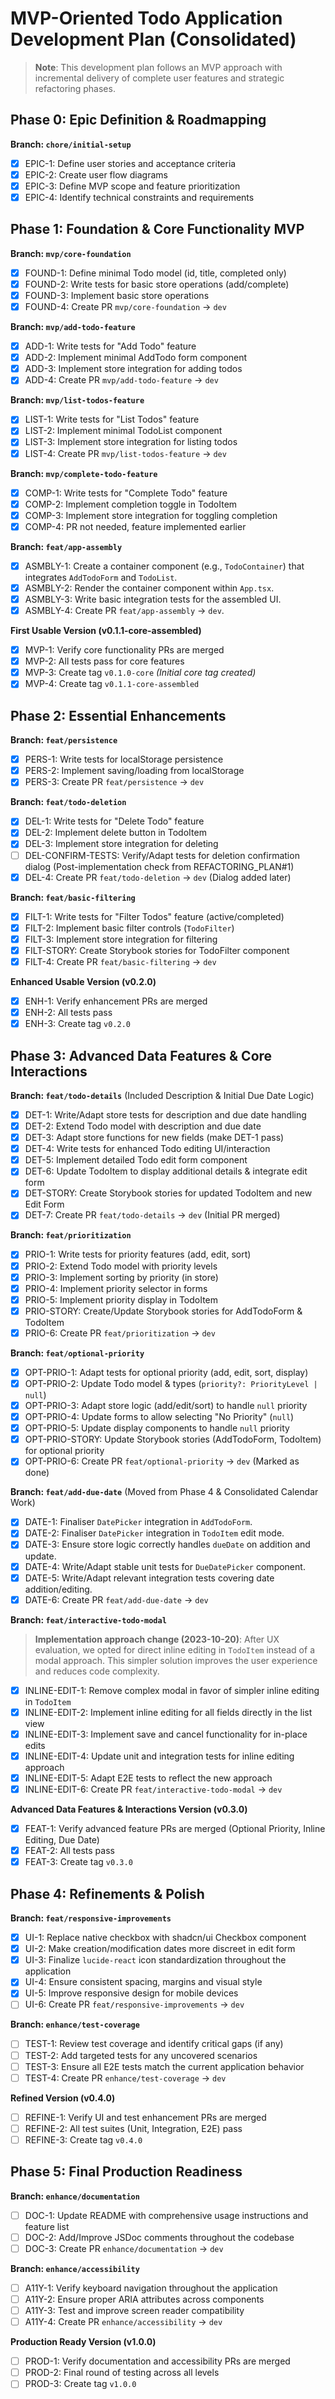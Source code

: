 # MVP-Oriented Todo Application Development Plan (Consolidated)

> **Note**: This development plan follows an MVP approach with incremental delivery of complete user features and strategic refactoring phases.

## Phase 0: Epic Definition & Roadmapping

**Branch: `chore/initial-setup`**

- [x] EPIC-1: Define user stories and acceptance criteria
- [x] EPIC-2: Create user flow diagrams
- [x] EPIC-3: Define MVP scope and feature prioritization
- [x] EPIC-4: Identify technical constraints and requirements

## Phase 1: Foundation & Core Functionality MVP

**Branch: `mvp/core-foundation`**

- [x] FOUND-1: Define minimal Todo model (id, title, completed only)
- [x] FOUND-2: Write tests for basic store operations (add/complete)
- [x] FOUND-3: Implement basic store operations
- [x] FOUND-4: Create PR `mvp/core-foundation` → `dev`

**Branch: `mvp/add-todo-feature`**

- [x] ADD-1: Write tests for "Add Todo" feature
- [x] ADD-2: Implement minimal AddTodo form component
- [x] ADD-3: Implement store integration for adding todos
- [x] ADD-4: Create PR `mvp/add-todo-feature` → `dev`

**Branch: `mvp/list-todos-feature`**

- [x] LIST-1: Write tests for "List Todos" feature
- [x] LIST-2: Implement minimal TodoList component
- [x] LIST-3: Implement store integration for listing todos
- [x] LIST-4: Create PR `mvp/list-todos-feature` → `dev`

**Branch: `mvp/complete-todo-feature`**

- [x] COMP-1: Write tests for "Complete Todo" feature
- [x] COMP-2: Implement completion toggle in TodoItem
- [x] COMP-3: Implement store integration for toggling completion
- [x] COMP-4: PR not needed, feature implemented earlier

**Branch: `feat/app-assembly`**

- [x] ASMBLY-1: Create a container component (e.g., `TodoContainer`) that integrates `AddTodoForm` and `TodoList`.
- [x] ASMBLY-2: Render the container component within `App.tsx`.
- [x] ASMBLY-3: Write basic integration tests for the assembled UI.
- [x] ASMBLY-4: Create PR `feat/app-assembly` → `dev`.

**First Usable Version (v0.1.1-core-assembled)**

- [x] MVP-1: Verify core functionality PRs are merged
- [x] MVP-2: All tests pass for core features
- [x] MVP-3: Create tag `v0.1.0-core` _(Initial core tag created)_
- [x] MVP-4: Create tag `v0.1.1-core-assembled`

## Phase 2: Essential Enhancements

**Branch: `feat/persistence`**

- [x] PERS-1: Write tests for localStorage persistence
- [x] PERS-2: Implement saving/loading from localStorage
- [x] PERS-3: Create PR `feat/persistence` → `dev`

**Branch: `feat/todo-deletion`**

- [x] DEL-1: Write tests for "Delete Todo" feature
- [x] DEL-2: Implement delete button in TodoItem
- [x] DEL-3: Implement store integration for deleting
- [ ] DEL-CONFIRM-TESTS: Verify/Adapt tests for deletion confirmation dialog (Post-implementation check from REFACTORING_PLAN#1)
- [x] DEL-4: Create PR `feat/todo-deletion` → `dev` (Dialog added later)

**Branch: `feat/basic-filtering`**

- [x] FILT-1: Write tests for "Filter Todos" feature (active/completed)
- [x] FILT-2: Implement basic filter controls (`TodoFilter`)
- [x] FILT-3: Implement store integration for filtering
- [x] FILT-STORY: Create Storybook stories for TodoFilter component
- [x] FILT-4: Create PR `feat/basic-filtering` → `dev`

**Enhanced Usable Version (v0.2.0)**

- [x] ENH-1: Verify enhancement PRs are merged
- [x] ENH-2: All tests pass
- [x] ENH-3: Create tag `v0.2.0`

## Phase 3: Advanced Data Features & Core Interactions

**Branch: `feat/todo-details`** (Included Description & Initial Due Date Logic)

- [x] DET-1: Write/Adapt store tests for description and due date handling
- [x] DET-2: Extend Todo model with description and due date
- [x] DET-3: Adapt store functions for new fields (make DET-1 pass)
- [x] DET-4: Write tests for enhanced Todo editing UI/interaction
- [x] DET-5: Implement detailed Todo edit form component
- [x] DET-6: Update TodoItem to display additional details & integrate edit form
- [x] DET-STORY: Create Storybook stories for updated TodoItem and new Edit Form
- [x] DET-7: Create PR `feat/todo-details` → `dev` (Initial PR merged)

**Branch: `feat/prioritization`**

- [x] PRIO-1: Write tests for priority features (add, edit, sort)
- [x] PRIO-2: Extend Todo model with priority levels
- [x] PRIO-3: Implement sorting by priority (in store)
- [x] PRIO-4: Implement priority selector in forms
- [x] PRIO-5: Implement priority display in TodoItem
- [x] PRIO-STORY: Create/Update Storybook stories for AddTodoForm & TodoItem
- [x] PRIO-6: Create PR `feat/prioritization` → `dev`

**Branch: `feat/optional-priority`**

- [x] OPT-PRIO-1: Adapt tests for optional priority (add, edit, sort, display)
- [x] OPT-PRIO-2: Update Todo model & types (`priority?: PriorityLevel | null`)
- [x] OPT-PRIO-3: Adapt store logic (add/edit/sort) to handle `null` priority
- [x] OPT-PRIO-4: Update forms to allow selecting "No Priority" (`null`)
- [x] OPT-PRIO-5: Update display components to handle `null` priority
- [x] OPT-PRIO-STORY: Update Storybook stories (AddTodoForm, TodoItem) for optional priority
- [x] OPT-PRIO-6: Create PR `feat/optional-priority` → `dev` (Marked as done)

**Branch: `feat/add-due-date`** (Moved from Phase 4 & Consolidated Calendar Work)

- [x] DATE-1: Finaliser `DatePicker` integration in `AddTodoForm`.
- [x] DATE-2: Finaliser `DatePicker` integration in `TodoItem` edit mode.
- [x] DATE-3: Ensure store logic correctly handles `dueDate` on addition and update.
- [x] DATE-4: Write/Adapt stable unit tests for `DueDatePicker` component.
- [x] DATE-5: Write/Adapt relevant integration tests covering date addition/editing.
- [x] DATE-6: Create PR `feat/add-due-date` → `dev`

**Branch: `feat/interactive-todo-modal`**

> **Implementation approach change (2023-10-20)**: After UX evaluation, we opted for direct inline editing in `TodoItem` instead of a modal approach. This simpler solution improves the user experience and reduces code complexity.

- [x] INLINE-EDIT-1: Remove complex modal in favor of simpler inline editing in `TodoItem`
- [x] INLINE-EDIT-2: Implement inline editing for all fields directly in the list view
- [x] INLINE-EDIT-3: Implement save and cancel functionality for in-place edits
- [x] INLINE-EDIT-4: Update unit and integration tests for inline editing approach
- [x] INLINE-EDIT-5: Adapt E2E tests to reflect the new approach
- [x] INLINE-EDIT-6: Create PR `feat/interactive-todo-modal` → `dev`

**Advanced Data Features & Interactions Version (v0.3.0)**

- [x] FEAT-1: Verify advanced feature PRs are merged (Optional Priority, Inline Editing, Due Date)
- [x] FEAT-2: All tests pass
- [x] FEAT-3: Create tag `v0.3.0`

## Phase 4: Refinements & Polish

**Branch: `feat/responsive-improvements`**

- [x] UI-1: Replace native checkbox with shadcn/ui Checkbox component
- [x] UI-2: Make creation/modification dates more discreet in edit form
- [x] UI-3: Finalize `lucide-react` icon standardization throughout the application
- [x] UI-4: Ensure consistent spacing, margins and visual style
- [x] UI-5: Improve responsive design for mobile devices
- [ ] UI-6: Create PR `feat/responsive-improvements` → `dev`

**Branch: `enhance/test-coverage`**

- [ ] TEST-1: Review test coverage and identify critical gaps (if any)
- [ ] TEST-2: Add targeted tests for any uncovered scenarios
- [ ] TEST-3: Ensure all E2E tests match the current application behavior
- [ ] TEST-4: Create PR `enhance/test-coverage` → `dev`

**Refined Version (v0.4.0)**

- [ ] REFINE-1: Verify UI and test enhancement PRs are merged
- [ ] REFINE-2: All test suites (Unit, Integration, E2E) pass
- [ ] REFINE-3: Create tag `v0.4.0`

## Phase 5: Final Production Readiness

**Branch: `enhance/documentation`**

- [ ] DOC-1: Update README with comprehensive usage instructions and feature list
- [ ] DOC-2: Add/Improve JSDoc comments throughout the codebase
- [ ] DOC-3: Create PR `enhance/documentation` → `dev`

**Branch: `enhance/accessibility`**

- [ ] A11Y-1: Verify keyboard navigation throughout the application
- [ ] A11Y-2: Ensure proper ARIA attributes across components
- [ ] A11Y-3: Test and improve screen reader compatibility
- [ ] A11Y-4: Create PR `enhance/accessibility` → `dev`

**Production Ready Version (v1.0.0)**

- [ ] PROD-1: Verify documentation and accessibility PRs are merged
- [ ] PROD-2: Final round of testing across all levels
- [ ] PROD-3: Create tag `v1.0.0`
